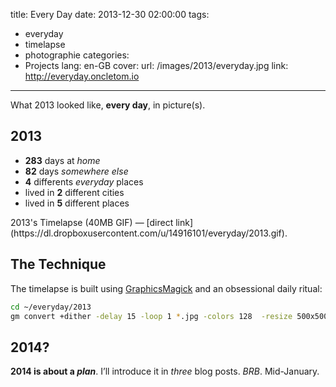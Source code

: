 title: Every Day
date: 2013-12-30 02:00:00
tags:
- everyday
- timelapse
- photographie
categories:
- Projects
lang: en-GB
cover:
  url: /images/2013/everyday.jpg
  link: http://everyday.oncletom.io
---

What 2013 looked like, **every day**, in picture(s).

<!--more-->

## 2013

- **283** days at *home*
- **82** days *somewhere else*
- **4** differents *everyday* places
- lived in **2** different cities
- lived in **5** different places

<p class="interactive-loading" data-width="500" data-height="500" data-src="https://dl.dropboxusercontent.com/u/14916101/everyday/2013.gif">
  2013's Timelapse (40MB GIF) — [direct link](https://dl.dropboxusercontent.com/u/14916101/everyday/2013.gif).
</p>

## The Technique

The timelapse is built using [GraphicsMagick](http://www.graphicsmagick.org/) and an obsessional daily ritual:

```bash
cd ~/everyday/2013
gm convert +dither -delay 15 -loop 1 *.jpg -colors 128  -resize 500x500 ../$(basename `pwd`).gif
```

## 2014?

**2014 is about a *plan***. I’ll introduce it in *three* blog posts. *BRB*. Mid-January.
